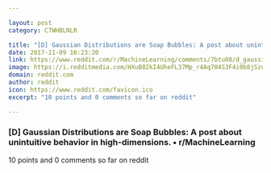 ```yaml
---

layout: post
category: C7WHBLNLR

title: "[D] Gaussian Distributions are Soap Bubbles: A post about unintuitive behavior in high-dimensions. • r/MachineLearning"
date: 2017-11-09 16:23:20
link: https://www.reddit.com/r/MachineLearning/comments/7btu08/d_gaussian_distributions_are_soap_bubbles_a_post/
image: https://i.redditmedia.com/HXuB82kI4UheFL37Mp_r4Aq704S3F4i0b8jSzu3BoSU.jpg?w=320&s=a25b89800f80b241e5c121e72556e638
domain: reddit.com
author: reddit
icon: https://www.reddit.com/favicon.ico
excerpt: "10 points and 0 comments so far on reddit"

---
```


### [D] Gaussian Distributions are Soap Bubbles: A post about unintuitive behavior in high-dimensions. • r/MachineLearning

10 points and 0 comments so far on reddit
